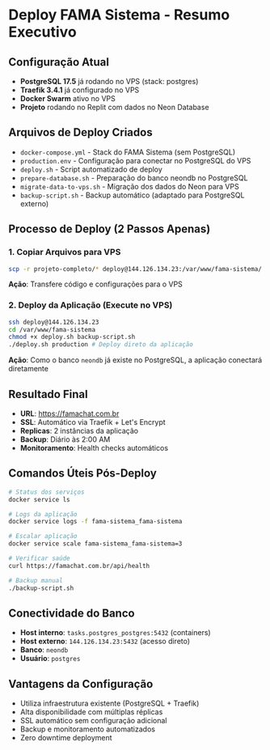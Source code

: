 # Deploy FAMA Sistema - Resumo Executivo

## Configuração Atual
- **PostgreSQL 17.5** já rodando no VPS (stack: postgres)
- **Traefik 3.4.1** já configurado no VPS
- **Docker Swarm** ativo no VPS
- **Projeto** rodando no Replit com dados no Neon Database

## Arquivos de Deploy Criados
- `docker-compose.yml` - Stack do FAMA Sistema (sem PostgreSQL)
- `production.env` - Configuração para conectar no PostgreSQL do VPS
- `deploy.sh` - Script automatizado de deploy
- `prepare-database.sh` - Preparação do banco neondb no PostgreSQL
- `migrate-data-to-vps.sh` - Migração dos dados do Neon para VPS
- `backup-script.sh` - Backup automático (adaptado para PostgreSQL externo)

## Processo de Deploy (2 Passos Apenas)

### 1. Copiar Arquivos para VPS
```bash
scp -r projeto-completo/* deploy@144.126.134.23:/var/www/fama-sistema/
```
**Ação**: Transfere código e configurações para o VPS

### 2. Deploy da Aplicação (Execute no VPS)
```bash
ssh deploy@144.126.134.23
cd /var/www/fama-sistema
chmod +x deploy.sh backup-script.sh
./deploy.sh production # Deploy direto da aplicação
```
**Ação**: Como o banco `neondb` já existe no PostgreSQL, a aplicação conectará diretamente

## Resultado Final
- **URL**: https://famachat.com.br
- **SSL**: Automático via Traefik + Let's Encrypt
- **Replicas**: 2 instâncias da aplicação
- **Backup**: Diário às 2:00 AM
- **Monitoramento**: Health checks automáticos

## Comandos Úteis Pós-Deploy
```bash
# Status dos serviços
docker service ls

# Logs da aplicação
docker service logs -f fama-sistema_fama-sistema

# Escalar aplicação
docker service scale fama-sistema_fama-sistema=3

# Verificar saúde
curl https://famachat.com.br/api/health

# Backup manual
./backup-script.sh
```

## Conectividade do Banco
- **Host interno**: `tasks.postgres_postgres:5432` (containers)
- **Host externo**: `144.126.134.23:5432` (acesso direto)
- **Banco**: `neondb`
- **Usuário**: `postgres`

## Vantagens da Configuração
- Utiliza infraestrutura existente (PostgreSQL + Traefik)
- Alta disponibilidade com múltiplas réplicas
- SSL automático sem configuração adicional
- Backup e monitoramento automatizados
- Zero downtime deployment